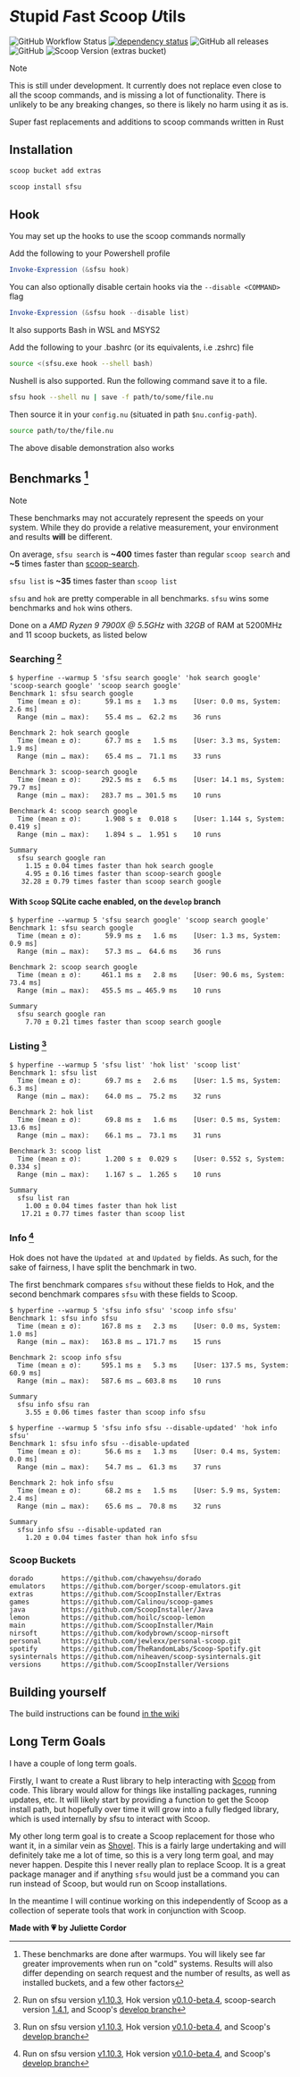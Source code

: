 # *S*tupid *F*ast *S*coop *U*tils

![GitHub Workflow Status](https://img.shields.io/github/actions/workflow/status/jewlexx/sfsu/build.yml)
[![dependency status](https://deps.rs/repo/github/jewlexx/sfsu/status.svg)](https://deps.rs/repo/github/jewlexx/sfsu)
![GitHub all releases](https://img.shields.io/github/downloads/jewlexx/sfsu/total)
![GitHub](https://img.shields.io/github/license/jewlexx/sfsu)
![Scoop Version (extras bucket)](https://img.shields.io/scoop/v/sfsu?bucket=extras)

> [!NOTE]
> This is still under development. It currently does not replace even close to all the scoop commands, and is missing a lot of functionality.
> There is unlikely to be any breaking changes, so there is likely no harm using it as is.

Super fast replacements and additions to scoop commands written in Rust

## Installation

```powershell
scoop bucket add extras

scoop install sfsu
```

## Hook

You may set up the hooks to use the scoop commands normally

Add the following to your Powershell profile

```powershell
Invoke-Expression (&sfsu hook)
```

You can also optionally disable certain hooks via the `--disable <COMMAND>` flag

```powershell
Invoke-Expression (&sfsu hook --disable list)
```

It also supports Bash in WSL and MSYS2

Add the following to your .bashrc (or its equivalents, i.e .zshrc) file

```bash
source <(sfsu.exe hook --shell bash)
```

Nushell is also supported. Run the following command save it to a file.

```sh
sfsu hook --shell nu | save -f path/to/some/file.nu
```

Then source it in your `config.nu` (situated in path `$nu.config-path`).

```sh
source path/to/the/file.nu
```

The above disable demonstration also works

## Benchmarks [^1]

> [!NOTE]
> These benchmarks may not accurately represent the speeds on your system.
> While they do provide a relative measurement, your environment and results **will** be different.

On average, `sfsu search` is **~400** times faster than regular `scoop search` and **~5** times faster than [scoop-search](https://github.com/shilangyu/scoop-search).

`sfsu list` is **~35** times faster than `scoop list`

<!--TODO: A more detailed comparison of sfsu and hok-->

`sfsu` and `hok` are pretty comperable in all benchmarks. `sfsu` wins some benchmarks and `hok` wins others.

Done on a *AMD Ryzen 9 7900X @ 5.5GHz* with *32GB* of RAM at 5200MHz and 11 scoop buckets, as listed below

### Searching [^search-version]

```shell
$ hyperfine --warmup 5 'sfsu search google' 'hok search google' 'scoop-search google' 'scoop search google'
Benchmark 1: sfsu search google
  Time (mean ± σ):      59.1 ms ±   1.3 ms    [User: 0.0 ms, System: 2.6 ms]
  Range (min … max):    55.4 ms …  62.2 ms    36 runs

Benchmark 2: hok search google
  Time (mean ± σ):      67.7 ms ±   1.5 ms    [User: 3.3 ms, System: 1.9 ms]
  Range (min … max):    65.4 ms …  71.1 ms    33 runs

Benchmark 3: scoop-search google
  Time (mean ± σ):     292.5 ms ±   6.5 ms    [User: 14.1 ms, System: 79.7 ms]
  Range (min … max):   283.7 ms … 301.5 ms    10 runs

Benchmark 4: scoop search google
  Time (mean ± σ):      1.908 s ±  0.018 s    [User: 1.144 s, System: 0.419 s]
  Range (min … max):    1.894 s …  1.951 s    10 runs

Summary
  sfsu search google ran
    1.15 ± 0.04 times faster than hok search google
    4.95 ± 0.16 times faster than scoop-search google
   32.28 ± 0.79 times faster than scoop search google
```

#### With `Scoop` SQLite cache enabled, on the `develop` branch

```shell
$ hyperfine --warmup 5 'sfsu search google' 'scoop search google'
Benchmark 1: sfsu search google
  Time (mean ± σ):      59.9 ms ±   1.6 ms    [User: 1.3 ms, System: 0.9 ms]
  Range (min … max):    57.3 ms …  64.6 ms    36 runs

Benchmark 2: scoop search google
  Time (mean ± σ):     461.1 ms ±   2.8 ms    [User: 90.6 ms, System: 73.4 ms]
  Range (min … max):   455.5 ms … 465.9 ms    10 runs

Summary
  sfsu search google ran
    7.70 ± 0.21 times faster than scoop search google
```

### Listing [^list-version]

```shell
$ hyperfine --warmup 5 'sfsu list' 'hok list' 'scoop list'
Benchmark 1: sfsu list
  Time (mean ± σ):      69.7 ms ±   2.6 ms    [User: 1.5 ms, System: 6.3 ms]
  Range (min … max):    64.0 ms …  75.2 ms    32 runs

Benchmark 2: hok list
  Time (mean ± σ):      69.8 ms ±   1.6 ms    [User: 0.5 ms, System: 13.6 ms]
  Range (min … max):    66.1 ms …  73.1 ms    31 runs

Benchmark 3: scoop list
  Time (mean ± σ):      1.200 s ±  0.029 s    [User: 0.552 s, System: 0.334 s]
  Range (min … max):    1.167 s …  1.265 s    10 runs

Summary
  sfsu list ran
    1.00 ± 0.04 times faster than hok list
   17.21 ± 0.77 times faster than scoop list
```

### Info [^info-version]

Hok does not have the `Updated at` and `Updated by` fields.
As such, for the sake of fairness, I have split the benchmark in two.

The first benchmark compares `sfsu` without these fields to Hok,
and the second benchmark compares `sfsu` with these fields to Scoop.

```shell
$ hyperfine --warmup 5 'sfsu info sfsu' 'scoop info sfsu'
Benchmark 1: sfsu info sfsu
  Time (mean ± σ):     167.8 ms ±   2.3 ms    [User: 0.0 ms, System: 1.0 ms]
  Range (min … max):   163.8 ms … 171.7 ms    15 runs

Benchmark 2: scoop info sfsu
  Time (mean ± σ):     595.1 ms ±   5.3 ms    [User: 137.5 ms, System: 60.9 ms]
  Range (min … max):   587.6 ms … 603.8 ms    10 runs

Summary
  sfsu info sfsu ran
    3.55 ± 0.06 times faster than scoop info sfsu
```

```shell
$ hyperfine --warmup 5 'sfsu info sfsu --disable-updated' 'hok info sfsu'
Benchmark 1: sfsu info sfsu --disable-updated
  Time (mean ± σ):      56.6 ms ±   1.3 ms    [User: 0.4 ms, System: 0.0 ms]
  Range (min … max):    54.7 ms …  61.3 ms    37 runs

Benchmark 2: hok info sfsu
  Time (mean ± σ):      68.2 ms ±   1.5 ms    [User: 5.9 ms, System: 2.4 ms]
  Range (min … max):    65.6 ms …  70.8 ms    32 runs

Summary
  sfsu info sfsu --disable-updated ran
    1.20 ± 0.04 times faster than hok info sfsu
```

### Scoop Buckets

<!-- markdownlint-disable-next-line MD040 -->

```
dorado       https://github.com/chawyehsu/dorado
emulators    https://github.com/borger/scoop-emulators.git
extras       https://github.com/ScoopInstaller/Extras
games        https://github.com/Calinou/scoop-games
java         https://github.com/ScoopInstaller/Java
lemon        https://github.com/hoilc/scoop-lemon
main         https://github.com/ScoopInstaller/Main
nirsoft      https://github.com/kodybrown/scoop-nirsoft
personal     https://github.com/jewlexx/personal-scoop.git
spotify      https://github.com/TheRandomLabs/Scoop-Spotify.git
sysinternals https://github.com/niheaven/scoop-sysinternals.git
versions     https://github.com/ScoopInstaller/Versions
```

## Building yourself

The build instructions can be found [in the wiki](https://github.com/jewlexx/sfsu/wiki/Building)

## Long Term Goals

I have a couple of long term goals.

Firstly, I want to create a Rust library to help interacting with [Scoop](https://scoop.sh) from code. This library would allow for things like installing packages, running updates, etc.
It will likely start by providing a function to get the Scoop install path, but hopefully over time it will grow into a fully fledged library, which is used internally by sfsu to interact with Scoop.

My other long term goal is to create a Scoop replacement for those who want it, in a similar vein as [Shovel](https://github.com/Ash258/Scoop-Core). This is a fairly large undertaking and will definitely take me a lot of time, so this is a very long term goal, and may never happen. Despite this I never really plan to replace Scoop. It is a great package manager and if anything `sfsu` would just be a command you can run instead of Scoop, but would run on Scoop installations.

In the meantime I will continue working on this independently of Scoop as a collection of seperate tools that work in conjunction with Scoop.

<!-- markdownlint-disable-next-line MD036 -->
**Made with 💗 by Juliette Cordor**

[^1]: These benchmarks are done after warmups. You will likely see far greater improvements when run on "cold" systems. Results will also differ depending on search request and the number of results, as well as installed buckets, and a few other factors
[^search-version]: Run on sfsu version [v1.10.3][v1.10.3], Hok version [v0.1.0-beta.4][hokv0.1.0-beta.4], scoop-search version [1.4.1](https://github.com/shilangyu/scoop-search/releases/tag/v1.4.1), and Scoop's [develop branch][scoop-develop]
[^info-version]: Run on sfsu version [v1.10.3][v1.10.3], Hok version [v0.1.0-beta.4][hokv0.1.0-beta.4], and Scoop's [develop branch][scoop-develop]
[^list-version]: Run on sfsu version [v1.10.3][v1.10.3], Hok version [v0.1.0-beta.4][hokv0.1.0-beta.4], and Scoop's [develop branch][scoop-develop]

[v1.10.3]: https://github.com/jewlexx/sfsu/releases/tag/v1.10.3
[hokv0.1.0-beta.4]: https://github.com/chawyehsu/hok/releases/tag/v0.1.0-beta.4
[scoop-develop]: https://github.com/ScoopInstaller/Scoop/tree/develop
